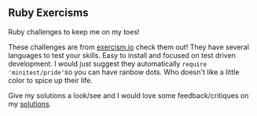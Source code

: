 ## Ruby Exercisms

Ruby challenges to keep me on my toes!

These challenges are from [exercism.io](http://exercism.io/) check them out! They have several languages to test your skills. Easy to install and focused on test driven development. I would just suggest they automatically ``` require 'minitest/pride' ```so you can have ranbow dots. Who doesn't like a little color to spice up their life. 

Give my solutions a look/see and I would love some feedback/critiques on my [solutions](http://exercism.io/damenate).
